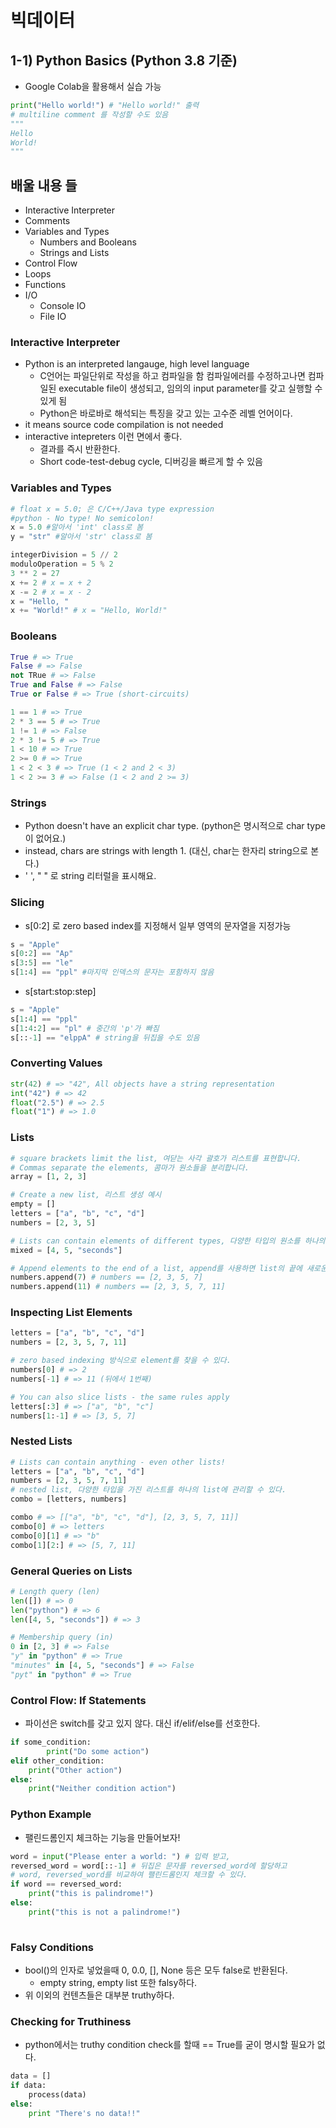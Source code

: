 # 빅데이터

## 1-1) Python Basics (Python 3.8 기준)

- Google Colab을 활용해서 실습 가능

~~~python
print("Hello world!") # "Hello world!" 출력
# multiline comment 를 작성할 수도 있음
"""
Hello
World!
"""
~~~

## 배울 내용 들

- Interactive Interpreter
- Comments
- Variables and Types
  - Numbers and Booleans
  - Strings and Lists
- Control Flow
- Loops
- Functions
- I/O
  - Console IO
  - File IO



### Interactive Interpreter

- Python is an interpreted langauge, high level language
  - C언어는 파일단위로 작성을 하고 컴파일을 함 컴파일에러를 수정하고나면 컴파일된 executable file이 생성되고, 임의의 input parameter를 갖고 실행할 수 있게 됨
  - Python은 바로바로 해석되는 특징을 갖고 있는 고수준 레벨 언어이다.
- it means source code compilation is not needed
- interactive intepreters 이런 면에서 좋다.
  - 결과를 즉시 반환한다.
  - Short code-test-debug cycle, 디버깅을 빠르게 할 수 있음



### Variables and Types

~~~python
# float x = 5.0; 은 C/C++/Java type expression
#python - No type! No semicolon!
x = 5.0 #알아서 'int' class로 봄
y = "str" #알아서 'str' class로 봄
~~~

~~~python
integerDivision = 5 // 2
moduloOperation = 5 % 2
3 ** 2 = 27
x += 2 # x = x + 2
x -= 2 # x = x - 2
x = "Hello, "
x += "World!" # x = "Hello, World!"
~~~

### Booleans

~~~python
True # => True
False # => False
not TRue # => False
True and False # => False
True or False # => True (short-circuits)

1 == 1 # => True
2 * 3 == 5 # => True
1 != 1 # => False
2 * 3 != 5 # => True
1 < 10 # => True
2 >= 0 # => True
1 < 2 < 3 # => True (1 < 2 and 2 < 3)
1 < 2 >= 3 # => False (1 < 2 and 2 >= 3)
~~~

### Strings

- Python doesn't have an explicit char type. (python은 명시적으로 char type이 없어요.)
- instead, chars are strings with length 1. (대신, char는 한자리 string으로 본다.)
- ' ', " " 로 string 리터럴을 표시해요.



### Slicing

- s[0:2] 로 zero based index를 지정해서 일부 영역의 문자열을 지정가능

~~~python
s = "Apple"
s[0:2] == "Ap"
s[3:5] == "le"
s[1:4] == "ppl" #마지막 인덱스의 문자는 포함하지 않음
~~~

- s[start:stop:step]

~~~python
s = "Apple"
s[1:4] == "ppl"
s[1:4:2] == "pl" # 중간의 'p'가 빠짐
s[::-1] == "elppA" # string을 뒤집을 수도 있음
~~~



### Converting Values

~~~python
str(42) # => "42", All objects have a string representation
int("42") # => 42
float("2.5") # => 2.5
float("1") # => 1.0
~~~



### Lists

~~~python
# square brackets limit the list, 여닫는 사각 괄호가 리스트를 표현합니다.
# Commas separate the elements, 콤마가 원소들을 분리합니다.
array = [1, 2, 3]

# Create a new list, 리스트 생성 예시
empty = []
letters = ["a", "b", "c", "d"]
numbers = [2, 3, 5]

# Lists can contain elements of different types, 다양한 타입의 원소를 하나의 list에 혼재하여 관리할 수 있다.
mixed = [4, 5, "seconds"]

# Append elements to the end of a list, append를 사용하면 list의 끝에 새로운 원소를 넣을 수 있다.
numbers.append(7) # numbers == [2, 3, 5, 7]
numbers.append(11) # numbers == [2, 3, 5, 7, 11]
~~~



### Inspecting List Elements

~~~python
letters = ["a", "b", "c", "d"]
numbers = [2, 3, 5, 7, 11]

# zero based indexing 방식으로 element를 찾을 수 있다.
numbers[0] # => 2
numbers[-1] # => 11 (뒤에서 1번째)

# You can also slice lists - the same rules apply
letters[:3] # => ["a", "b", "c"]
numbers[1:-1] # => [3, 5, 7]
~~~



### Nested Lists

~~~python
# Lists can contain anything - even other lists!
letters = ["a", "b", "c", "d"]
numbers = [2, 3, 5, 7, 11]
# nested list, 다양한 타입을 가진 리스트를 하나의 list에 관리할 수 있다.
combo = [letters, numbers]

combo # => [["a", "b", "c", "d"], [2, 3, 5, 7, 11]]
combo[0] # => letters
combo[0][1] # => "b"
combo[1][2:] # => [5, 7, 11]
~~~



### General Queries on Lists

~~~python
# Length query (len)
len([]) # => 0
len("python") # => 6
len([4, 5, "seconds"]) # => 3

# Membership query (in)
0 in [2, 3] # => False
"y" in "python" # => True
"minutes" in [4, 5, "seconds"] # => False
"pyt" in "python" # => True
~~~



### Control Flow: If Statements

- 파이선은 switch를 갖고 있지 않다. 대신 if/elif/else를 선호한다.

~~~python
if some_condition:
		print("Do some action")
elif other_condition:
    print("Other action")
else:
  	print("Neither condition action")
~~~



### Python Example

- 팰린드롬인지 체크하는 기능을 만들어보자!

~~~python
word = input("Please enter a world: ") # 입력 받고,
reversed_word = word[::-1] # 뒤집은 문자를 reversed_word에 할당하고
# word, reversed_word를 비교하여 팰린드롬인지 체크할 수 있다.
if word == reversed_word:
  	print("this is palindrome!")
else:
  	print("this is not a palindrome!")
    
~~~



### Falsy Conditions

- bool()의 인자로 넣었을때 0, 0.0, [], None 등은 모두 false로 반환된다.
  - empty string, empty list 또한 falsy하다.
- 위 이외의 컨텐츠들은 대부분 truthy하다.



### Checking for Truthiness

- python에서는 truthy condition check를 할때 == True를 굳이 명시할 필요가 없다.

~~~python
data = []
if data:
  	process(data)
else:
  	print "There's no data!!"
~~~


